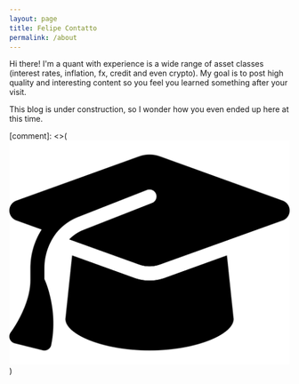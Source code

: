 ```yaml
---
layout: page
title: Felipe Contatto
permalink: /about
---
```


Hi there! I'm a quant with experience is a wide range of asset classes (interest rates, inflation, fx, credit and even crypto). My goal is to post high quality and interesting content so you feel you learned something after your visit.

This blog is under construction, so I wonder how you even ended up here at this time.

<i class="fa-solid fa-graduation-cap"></i>
[comment]: <>(![fa-graduation-cap](https://raw.githubusercontent.com/fcontatto/fcontatto.github.io/main/assets/img/icons/graduation-cap-solid.svg))

